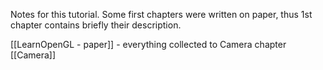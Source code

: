 Notes for this tutorial. Some first chapters were written on paper, thus 1st chapter contains briefly their description.

[[LearnOpenGL - paper]] - everything collected to Camera chapter
[[Camera]]